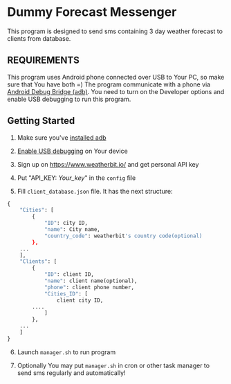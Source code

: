 Dummy Forecast Messenger
========================

This program is designed to send sms containing 3 day weather forecast to clients from database.

REQUIREMENTS
------------

This program uses Android phone connected over USB to Your PC, so make sure that You have both =)
The program communicate with a phone via [Android Debug Bridge (adb)](https://developer.android.com/studio/command-line/adb). You need to turn on the Developer options and enable USB debugging to run this program.

Getting Started
---------------

1. Make sure you've [installed adb](https://developer.android.com/studio/releases/platform-tools.html#downloads)

2. [Enable USB debugging](https://developer.android.com/studio/command-line/adb#Enabling) on Your device

3. Sign up on https://www.weatherbit.io/ and get personal API key

4. Put "API_KEY: *Your_key*" in the `config` file

5. Fill `client_database.json` file. It has the next structure:
```python
{
    "Cities": [
        {
            "ID": city ID,
            "name": City name,
            "country_code": weatherbit's country code(optional)
        },
	...
    ],
    "Clients": [
        {
            "ID": client ID,
            "name": client name(optional),
            "phone": client phone number,
            "Cities_ID": [
                client city ID,
		....
            ]
        },
	...
    ]
}
```

6. Launch `manager.sh` to run program

7. Optionally You may put `manager.sh` in cron or other task manager to send sms regularly and automatically!

